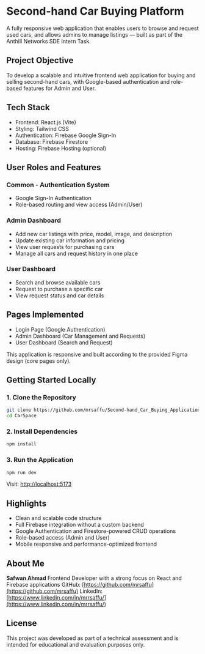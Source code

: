 # Second-hand Car Buying Platform

A fully responsive web application that enables users to browse and request used cars, and allows admins to manage listings — built as part of the Anthill Networks SDE Intern Task.

## Project Objective

To develop a scalable and intuitive frontend web application for buying and selling second-hand cars, with Google-based authentication and role-based features for Admin and User.

## Tech Stack

* Frontend: React.js (Vite)
* Styling: Tailwind CSS
* Authentication: Firebase Google Sign-In
* Database: Firebase Firestore
* Hosting: Firebase Hosting (optional)

## User Roles and Features

### Common - Authentication System

* Google Sign-In Authentication
* Role-based routing and view access (Admin/User)

### Admin Dashboard

* Add new car listings with price, model, image, and description
* Update existing car information and pricing
* View user requests for purchasing cars
* Manage all cars and request history in one place

### User Dashboard

* Search and browse available cars
* Request to purchase a specific car
* View request status and car details

## Pages Implemented

* Login Page (Google Authentication)
* Admin Dashboard (Car Management and Requests)
* User Dashboard (Search and Request)

This application is responsive and built according to the provided Figma design (core pages only).

## Getting Started Locally

### 1. Clone the Repository

```bash
git clone https://github.com/mrsaffu/Second-hand_Car_Buying_Application.git
cd CarSpace
```

### 2. Install Dependencies

```bash
npm install
```



### 3. Run the Application

```bash
npm run dev
```

Visit: [http://localhost:5173](http://localhost:5173)





## Highlights

* Clean and scalable code structure
* Full Firebase integration without a custom backend
* Google Authentication and Firestore-powered CRUD operations
* Role-based access (Admin and User)
* Mobile responsive and performance-optimized frontend

## About Me

**Safwan Ahmad**
Frontend Developer with a strong focus on React and Firebase applications
GitHub: [https://github.com/mrsaffu](https://github.com/mrsaffu)
LinkedIn: [https://www.linkedin.com/in/mrrsaffu/](https://www.linkedin.com/in/mrrsaffu/)

## License

This project was developed as part of a technical assessment and is intended for educational and evaluation purposes only.
